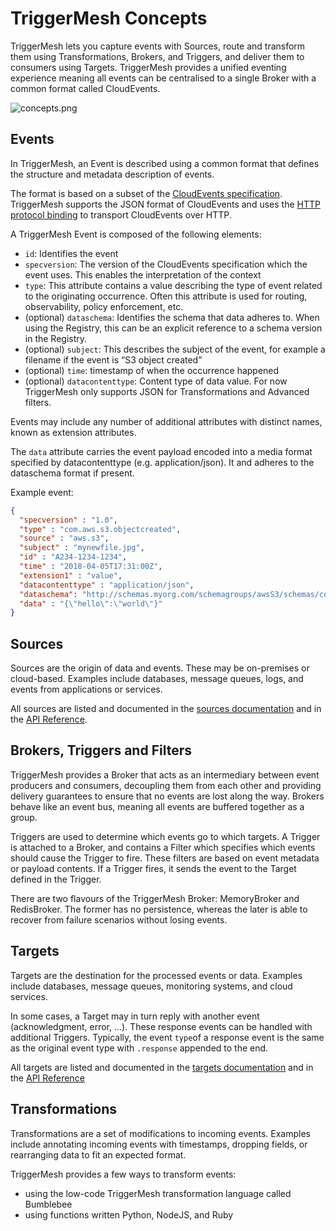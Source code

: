 # TriggerMesh Concepts

TriggerMesh lets you capture events with Sources, route and transform them using Transformations, Brokers, and Triggers, and deliver them to consumers using Targets. TriggerMesh provides a unified eventing experience meaning all events can be centralised to a single Broker with a common format called CloudEvents.

![concepts.png](../assets/images/concepts.svg)

## Events

In TriggerMesh, an Event is described using a common format that defines the structure and metadata description of events.

The format is based on a subset of the [CloudEvents specification](https://github.com/cloudevents/spec/blob/main/cloudevents/spec.md). TriggerMesh supports the JSON format of CloudEvents and uses the [HTTP protocol binding](https://github.com/cloudevents/spec/blob/main/cloudevents/bindings/http-protocol-binding.md) to transport CloudEvents over HTTP.

A TriggerMesh Event is composed of the following elements:

* `id`: Identifies the event
* `specversion`: The version of the CloudEvents specification which the event uses. This enables the interpretation of the context
* `type`: This attribute contains a value describing the type of event related to the originating occurrence. Often this attribute is used for routing, observability, policy enforcement, etc.
* (optional) `dataschema`: Identifies the schema that data adheres to. When using the Registry, this can be an explicit reference to a schema version in the Registry.
* (optional) `subject`: This describes the subject of the event, for example a filename if the event is “S3 object created”
* (optional) `time`: timestamp of when the occurrence happened
* (optional) `datacontenttype`: Content type of data value. For now TriggerMesh only supports JSON for Transformations and Advanced filters.

Events may include any number of additional attributes with distinct names, known as extension attributes.

The `data` attribute carries the event payload encoded into a media format specified by datacontenttype (e.g. application/json). It and adheres to the dataschema format if present.

Example event:

```json
{
  "specversion" : "1.0",
  "type" : "com.aws.s3.objectcreated",
  "source" : "aws.s3",
  "subject" : "mynewfile.jpg",
  "id" : "A234-1234-1234",
  "time" : "2018-04-05T17:31:00Z",
  "extension1" : "value",
  "datacontenttype" : "application/json",
  "dataschema": "http://schemas.myorg.com/schemagroups/awsS3/schemas/com.aws.s3.objectcreated@aws.s3/versions/2",
  "data" : "{\"hello\":\"world\"}"
}
```

## Sources

Sources are the origin of data and events. These may be on-premises or cloud-based. Examples include databases, message queues, logs, and events from applications or services.

All sources are listed and documented in the [sources documentation](../sources/awscloudwatch.md) and in the [API Reference](../reference/sources.md).

## Brokers, Triggers and Filters

TriggerMesh provides a Broker that acts as an intermediary between event producers and consumers, decoupling them from each other and providing delivery guarantees to ensure that no events are lost along the way. Brokers behave like an event bus, meaning all events are buffered together as a group.

Triggers are used to determine which events go to which targets. A Trigger is attached to a Broker, and contains a Filter which specifies which events should cause the Trigger to fire. These filters are based on event metadata or payload contents. If a Trigger fires, it sends the event to the Target defined in the Trigger.

There are two flavours of the TriggerMesh Broker: MemoryBroker and RedisBroker. The former has no persistence, whereas the later is able to recover from failure scenarios without losing events.

## Targets

Targets are the destination for the processed events or data. Examples include databases, message queues, monitoring systems, and cloud services.

In some cases, a Target may in turn reply with another event (acknowledgment, error, ...). These response events can be handled with additional Triggers. Typically, the event `type`of a response event is the same as the original event type with `.response` appended to the end.

All targets are listed and documented in the [targets documentation](../targets/awss3.md) and in the [API Reference](../reference/targets.md)

## Transformations

Transformations are a set of modifications to incoming events. Examples include annotating incoming events with timestamps, dropping fields, or rearranging data to fit an expected format.

TriggerMesh provides a few ways to transform events:

* using the low-code TriggerMesh transformation language called Bumblebee
* using functions written Python, NodeJS, and Ruby
